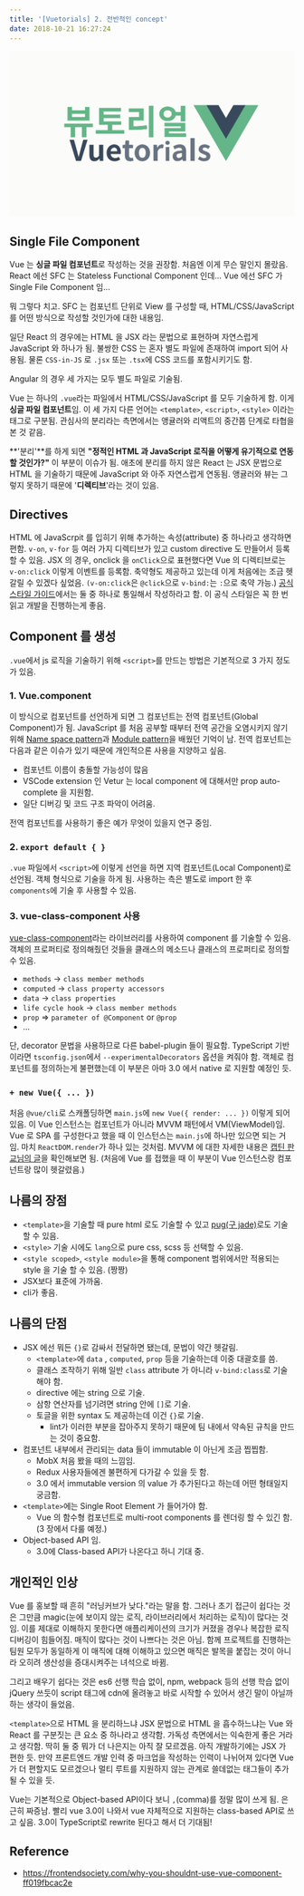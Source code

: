 ```yaml
---
title: '[Vuetorials] 2. 전반적인 concept'
date: 2018-10-21 16:27:24
---
```


![](./vuetorials.png)

## Single File Component

Vue 는 **싱글 파일 컴포넌트**로 작성하는 것을 권장함. 처음엔 이게 무슨 말인지 몰랐음. React 에선 SFC 는 Stateless Functional Component 인데… Vue 에선 SFC 가 Single File Component 임...

뭐 그렇다 치고. SFC 는 컴포넌트 단위로 View 를 구성할 때, HTML/CSS/JavaScript 를 어떤 방식으로 작성할 것인가에 대한 내용임.

일단 React 의 경우에는 HTML 을 JSX 라는 문법으로 표현하며 자연스럽게 JavaScript 와 하나가 됨. 불쌍한 CSS 는 혼자 별도 파일에 존재하여 import 되어 사용됨. 물론 `CSS-in-JS` 로 `.jsx` 또는 `.tsx`에 CSS 코드를 포함시키기도 함.

Angular 의 경우 세 가지는 모두 별도 파일로 기술됨.

Vue 는 하나의 `.vue`라는 파일에서 HTML/CSS/JavaScript 를 모두 기술하게 함. 이게 **싱글 파일 컴포넌트**임. 이 세 가지 다른 언어는 `<template>`, `<script>`, `<style>` 이라는 태그로 구분됨. 관심사의 분리라는 측면에서는 앵귤러와 리액트의 중간쯤 단계로 타협을 본 것 같음.

**'분리'**를 하게 되면 **"정적인 HTML 과 JavaScript 로직을 어떻게 유기적으로 연동할 것인가?"** 이 부분이 이슈가 됨. 애초에 분리를 하지 않은 React 는 JSX 문법으로 HTML 을 기술하기 때문에 JavaScript 와 아주 자연스럽게 연동됨. 앵귤러와 뷰는 그렇지 못하기 때문에 '**디렉티브**'라는 것이 있음.

## Directives

HTML 에 JavaScrpit 를 입히기 위해 추가하는 속성(attribute) 중 하나라고 생각하면 편함. `v-on`, `v-for` 등 여러 가지 디렉티브가 있고 custom directive 도 만들어서 등록할 수 있음. JSX 의 경우, onclick 을 `onClick`으로 표현했다면 Vue 의 디렉티브로는 `v-on:click` 이렇게 이벤트를 등록함. 축약형도 제공하고 있는데 이게 처음에는 조금 헷갈릴 수 있겠다 싶었음. `(v-on:click`은 `@click`으로 `v-bind:`는 `:`으로 축약 가능.) [공식 스타일 가이드](https://vuejs.org/v2/style-guide/#Directive-shorthands-strongly-recommended)에서는 둘 중 하나로 통일해서 작성하라고 함. 이 공식 스타일은 꼭 한 번 읽고 개발을 진행하는게 좋음.

## Component 를 생성

`.vue`에서 js 로직을 기술하기 위해 `<script>`를 만드는 방법은 기본적으로 3 가지 정도가 있음.

### 1. Vue.component

이 방식으로 컴포넌트를 선언하게 되면 그 컴포넌트는 전역 컴포넌트(Global Component)가 됨. JavaScript 를 처음 공부할 때부터 전역 공간을 오염시키지 않기 위해 [Name space pattern](http://asfirstalways.tistory.com/233)과 [Module pattern](http://asfirstalways.tistory.com/234)을 배웠던 기억이 남. 전역 컴포넌트는 다음과 같은 이슈가 있기 때문에 개인적으론 사용을 지양하고 싶음.

- 컴포넌트 이름이 충돌할 가능성이 많음
- VSCode extension 인 Vetur 는 local component 에 대해서만 prop auto-complete 을 지원함.
- 일단 디버깅 및 코드 구조 파악이 어려움.

전역 컴포넌트를 사용하기 좋은 예가 무엇이 있을지 연구 중임.

### 2. `export default { }`

`.vue` 파일에서 `<script>`에 이렇게 선언을 하면 지역 컴포넌트(Local Component)로 선언됨. 객체 형식으로 기술을 하게 됨. 사용하는 측은 별도로 import 한 후 `components`에 기술 후 사용할 수 있음.

### 3. vue-class-component 사용

[vue-class-component](https://github.com/vuejs/vue-class-component)라는 라이브러리를 사용하여 component 를 기술할 수 있음. 객체의 프로퍼티로 정의해줬던 것들을 클래스의 메소드나 클래스의 프로퍼티로 정의할 수 있음.

- `methods` -> `class member methods`
- `computed` -> `class property accessors`
- `data` -> `class properties`
- `life cycle hook` -> `class member methods`
- `prop` => `parameter of @Component` or `@prop`
- …

단, decorator 문법을 사용하므로 다른 babel-plugin 들이 필요함. TypeScript 기반이라면 `tsconfig.json`에서 `--experimentalDecorators` 옵션을 켜줘야 함. 객체로 컴포넌트를 정의하는게 불편했는데 이 부분은 아마 3.0 에서 native 로 지원할 예정인 듯.

### `+ new Vue({ ... })`

처음 `@vue/cli`로 스캐폴딩하면 `main.js`에 `new Vue({ render: ... })` 이렇게 되어있음. 이 Vue 인스턴스는 컴포넌트가 아니라 MVVM 패턴에서 VM(ViewModel)임. Vue 로 SPA 를 구성한다고 했을 때 이 인스턴스는 `main.js`에 하나만 있으면 되는 거임. 마치 `ReactDOM.render`가 하나 있는 것처럼. MVVM 에 대한 자세한 내용은 [캡틴 판교님의 글](https://joshua1988.github.io/web-development/vuejs/vuejs-tutorial-for-beginner/)을 확인해보면 됨. (처음에 Vue 를 접했을 때 이 부분이 Vue 인스턴스랑 컴포넌트랑 많이 헷갈렸음.)

## 나름의 장점

- `<template>`을 기술할 때 pure html 로도 기술할 수 있고 [pug(구 jade)](https://github.com/pugjs/pug)로도 기술할 수 있음.
- `<style>` 기술 시에도 `lang`으로 pure css, scss 등 선택할 수 있음.
- `<style scoped>`, `<style module>`을 통해 component 범위에서만 적용되는 style 을 기술 할 수 있음. (짱짱)
- JSX보다 표준에 가까움.
- cli가 좋음.

## 나름의 단점

- JSX 에선 뭐든 `{}`로 감싸서 전달하면 됐는데, 문법이 약간 헷갈림.
  - `<template>`에 `data` , `computed`, `prop` 등을 기술하는데 이중 대괄호를 씀.
  - 클래스 조작하기 위해 일반 `class` attribute 가 아니라 `v-bind:class`로 기술해야 함.
  - directive 에는 string 으로 기술.
  - 삼항 연산자를 넘기려면 string 안에 `[]`로 기술.
  - 토글을 위한 syntax 도 제공하는데 이건 `{}`로 기술.
    - lint가 이러한 부분을 잡아주지 못하기 때문에 팀 내에서 약속된 규칙을 만드는 것이 중요함.
- 컴포넌트 내부에서 관리되는 data 들이 immutable 이 아닌게 조금 찝찝함.
  - MobX 처음 봤을 때의 느낌임.
  - Redux 사용자들에겐 불편하게 다가갈 수 있을 듯 함.
  - 3.0 에서 immutable version 의 value 가 추가된다고 하는데 어떤 형태일지 궁금함.
- `<template>`에는 Single Root Element 가 들어가야 함.
  - Vue 의 함수형 컴포넌트로 multi-root components 를 렌더링 할 수 있긴 함. (3 장에서 다룰 예정.)
- Object-based API 임.
  - 3.0에 Class-based API가 나온다고 하니 기대 중.

## 개인적인 인상

Vue 를 홍보할 때 흔히 "러닝커브가 낮다."라는 말을 함. 그러나 초기 접근이 쉽다는 것은 그만큼 magic(눈에 보이지 않는 로직, 라이브러리에서 처리하는 로직)이 많다는 것임. 이를 제대로 이해하지 못한다면 애플리케이션의 크기가 커졌을 경우나 복잡한 로직 디버깅이 힘들어짐. 매직이 많다는 것이 나쁘다는 것은 아님. 함께 프로젝트를 진행하는 팀원 모두가 동일하게 이 매직에 대해 이해하고 있으면 매직은 발목을 붙잡는 것이 아니라 오히려 생산성을 증대시켜주는 녀석으로 바뀜.

그리고 배우기 쉽다는 것은 es6 선행 학습 없이, npm, webpack 등의 선행 학습 없이 jQuery 쓰듯이 script 태그에 cdn에 올려놓고 바로 시작할 수 있어서 생긴 말이 아닐까 하는 생각이 들었음.

`<template>`으로 HTML 을 분리하느냐 JSX 문법으로 HTML 을 흡수하느냐는 Vue 와 React 를 구분짓는 큰 요소 중 하나라고 생각함. 가독성 측면에서는 익숙한게 좋은 거라고 생각함. 딱히 둘 중 뭐가 더 나은지는 아직 잘 모르겠음. 아직 개발하기에는 JSX 가 편한 듯. 만약 프론트엔드 개발 인력 중 마크업을 작성하는 인력이 나뉘어져 있다면 Vue 가 더 편할지도 모르겠으나 멀티 루트를 지원하지 않는 관계로 쓸데없는 태그들이 추가될 수 있을 듯.

Vue는 기본적으로 Object-based API이다 보니 `,`(comma)를 정말 많이 쓰게 됨. 은근히 짜증남. 빨리 vue 3.0이 나와서 vue 자체적으로 지원하는 class-based API로 쓰고 싶음. 3.0이 TypeScript로 rewrite 된다고 해서 더 기대됨!

## Reference

- https://frontendsociety.com/why-you-shouldnt-use-vue-component-ff019fbcac2e
